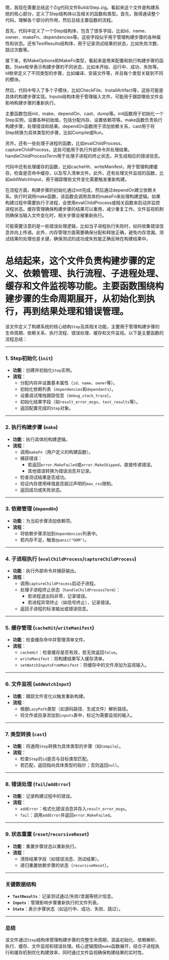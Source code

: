 嗯，我现在需要总结这个Zig代码文件Build/Step.zig。看起来这个文件是构建系统的核心部分，定义了Step结构体以及相关的函数和类型。首先，我得通读整个代码，理解各个部分的作用，然后总结主要函数的流程。

首先，代码中定义了一个Step结构体，包含了很多字段，比如id、name、owner、makeFn、dependencies等。这些字段似乎用于管理构建步骤的各种属性和状态。还有TestResults结构体，用于记录测试结果的状态，比如失败次数、跳过次数等。

接下来，有MakeOptions和MakeFn类型，看起来是用来配置和执行构建步骤的函数。State枚举表示构建步骤的不同状态，比如未开始、运行中、成功、失败等。Id枚举定义了不同类型的步骤，比如编译、安装文件等，并且每个类型关联到不同的模块。

然后，代码中导入了多个子模块，比如CheckFile、InstallArtifact等，这些可能是具体的构建步骤实现。Inputs结构体用于管理输入文件，可能用于跟踪哪些文件会影响构建步骤的重新执行。

主要函数包括init、make、dependOn、cast、dump等。init函数用于初始化一个Step实例，设置各种初始值，包括分配内存、设置依赖项等。make函数负责执行构建步骤，处理错误和结果。dependOn函数用于添加依赖关系，cast用于将Step转换为具体类型的步骤，比如Compile或Run。

另外，还有一些处理子进程的函数，比如evalChildProcess、captureChildProcess，这些可能用于执行外部命令并处理结果。handleChildProcessTerm用于处理子进程的终止状态，并生成相应的错误信息。

代码中还有处理缓存的函数，比如cacheHit、writeManifest，用于管理构建缓存，检查是否命中缓存，以及写入清单文件。此外，还有处理文件监视的函数，比如addWatchInput，用于跟踪哪些文件变化需要触发重新构建。

在流程方面，构建步骤的初始化通过init完成，然后通过dependOn建立依赖关系。执行时调用make函数，该函数会调用具体的makeFn来处理构建逻辑。如果构建过程中需要执行子进程，会使用evalChildProcess或相关函数来启动并监控进程状态。缓存管理确保构建步骤的结果可以重用，减少重复工作。文件监视机制则确保当输入文件变化时，相关步骤会被重新执行。

可能需要注意的是一些错误处理逻辑，比如当子进程执行失败时，如何收集错误信息并向上传递。此外，内存管理方面需要确保分配和释放正确，避免内存泄漏。测试结果的处理也是关键，确保测试的成功或失败能正确反映在构建结果中。

总结起来，这个文件负责构建步骤的定义、依赖管理、执行流程、子进程处理、缓存和文件监视等功能。主要函数围绕构建步骤的生命周期展开，从初始化到执行，再到结果处理和错误管理。
================================================
该文件定义了构建系统的核心结构`Step`及其相关功能，主要用于管理构建步骤的生命周期、依赖关系、执行流程、错误处理、缓存和文件监视。以下是主要函数的流程总结：

---

### **1. Step初始化 (`init`)**
- **功能**：创建并初始化`Step`实例。
- **流程**：
  - 分配内存并设置基本属性（`id`、`name`、`owner`等）。
  - 初始化依赖列表（`dependencies`和`dependants`）。
  - 设置调试堆栈跟踪信息（`debug_stack_trace`）。
  - 初始化结果字段（如`result_error_msgs`、`test_results`等）。
  - 返回配置完成的`Step`对象。

---

### **2. 执行构建步骤 (`make`)**
- **功能**：执行具体的构建逻辑。
- **流程**：
  - 调用`makeFn`（用户定义的构建函数）。
  - 捕获错误：
    - 若返回`error.MakeFailed`或`error.MakeSkipped`，直接传递错误。
    - 其他错误转换为错误消息并记录。
  - 检查测试结果是否成功。
  - 验证内存使用峰值是否超过声明的`max_rss`限制。
  - 返回成功或失败状态。

---

### **3. 依赖管理 (`dependOn`)**
- **功能**：为当前步骤添加依赖项。
- **流程**：
  - 将依赖步骤添加到`dependencies`列表中。
  - 若内存不足，触发`@panic("OOM")`。

---

### **4. 子进程执行 (`evalChildProcess`/`captureChildProcess`)**
- **功能**：执行外部命令并捕获输出。
- **流程**：
  - 调用`captureChildProcess`启动子进程。
  - 处理子进程终止状态（`handleChildProcessTerm`）：
    - 若进程退出码非零，记录错误。
    - 若进程异常终止（如信号终止），记录错误。
  - 返回子进程的标准输出或错误信息。

---

### **5. 缓存管理 (`cacheHit`/`writeManifest`)**
- **功能**：检查缓存命中并管理清单文件。
- **流程**：
  - `cacheHit`：检查缓存是否有效，若无效返回`false`。
  - `writeManifest`：将构建结果写入缓存清单。
  - `setWatchInputsFromManifest`：将缓存中的文件添加为监视输入。

---

### **6. 文件监视 (`addWatchInput`)**
- **功能**：跟踪文件变化以触发重新构建。
- **流程**：
  - 根据`LazyPath`类型（如源码路径、生成文件）解析路径。
  - 将文件或目录添加到`inputs`表中，标记为需要监视的输入。

---

### **7. 类型转换 (`cast`)**
- **功能**：将通用`Step`转换为具体类型的步骤（如`Compile`）。
- **流程**：
  - 检查`Step`的`id`是否与目标类型匹配。
  - 若匹配，返回指向具体类型的指针；否则返回`null`。

---

### **8. 错误处理 (`fail`/`addError`)**
- **功能**：记录构建过程中的错误。
- **流程**：
  - `addError`：格式化错误消息并存入`result_error_msgs`。
  - `fail`：调用`addError`并返回`error.MakeFailed`。

---

### **9. 状态重置 (`reset`/`recursiveReset`)**
- **功能**：重置步骤状态以重新执行。
- **流程**：
  - 清除结果字段（如错误消息、测试结果）。
  - 递归重置依赖步骤的状态（`recursiveReset`）。

---

### **关键数据结构**
- **`TestResults`**：记录测试通过/失败/泄漏等统计信息。
- **`Inputs`**：管理影响步骤重新执行的文件列表。
- **`State`**：表示步骤状态（如运行中、成功、失败、跳过）。

---

### **总结**
该文件通过`Step`结构体管理构建步骤的完整生命周期，涵盖初始化、依赖解析、执行、缓存、文件监视和错误处理。核心逻辑围绕`make`函数展开，结合子进程执行和缓存机制优化构建效率，同时通过文件监视确保构建结果的实时性。